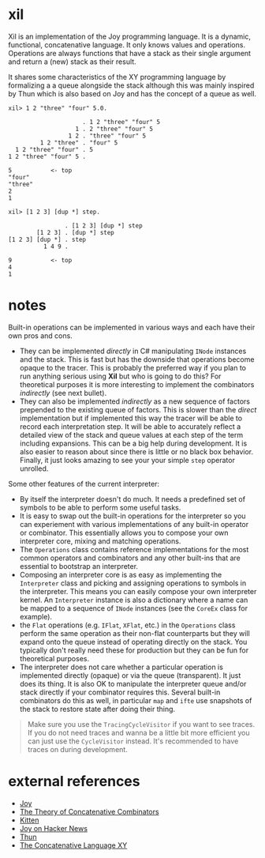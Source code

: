 # xil
Xil is an implementation of the Joy programming language. It is a dynamic, functional, concatenative language. It only knows values and operations. Operations are always functions that have a stack as their single argument and return a (new) stack as their result.

It shares some characteristics of the XY programming language by formalizing a a queue alongside the stack although this was mainly inspired by Thun which is also based on Joy and has the concept of a queue as well.

```
xil> 1 2 "three" "four" 5.0.

                     . 1 2 "three" "four" 5
                   1 . 2 "three" "four" 5
                 1 2 . "three" "four" 5
         1 2 "three" . "four" 5
  1 2 "three" "four" . 5
1 2 "three" "four" 5 .

5           <- top
"four"
"three"
2
1
```

```
xil> [1 2 3] [dup *] step.

                . [1 2 3] [dup *] step
        [1 2 3] . [dup *] step
[1 2 3] [dup *] . step
          1 4 9 .

9           <- top
4
1
```

# notes
Built-in operations can be implemented in various ways and each have their own pros and cons.

* They can be implemented *directly* in C# manipulating `INode` instances and the stack. This is fast but has the downside that operations become opaque to the tracer. This is probably the preferred way if you plan to run anything serious using **Xil** but who is going to do this? For theoretical purposes it is more interesting to implement the combinators *indirectly* (see next bullet).
* They can also be implemented *indirectly* as a new sequence of factors prepended to the existing queue of factors. This is slower than the *direct* implementation but if implemented this way the tracer will be able to record each interpretation step. It will be able to accurately reflect a detailed view of the stack and queue values at each step of the term including expansions. This can be a big help during development. It is also easier to reason about since there is little or no black box behavior. Finally, it just looks amazing to see your your simple `step` operator unrolled.

Some other features of the current interpreter:
* By itself the interpreter doesn't do much. It needs a predefined set of symbols to be able to perform some useful tasks.
* It is easy to swap out the built-in operations for the interpreter so you can experiement with various implementations of any built-in operator or combinator. This essentially allows you to compose your own interpreter core, mixing and matching operations.
* The `Operations` class contains reference implementations for the most common operators and combinators and any other built-ins that are essential to bootstrap an interpreter. 
* Composing an interpreter core is as easy as implementing the `Interpreter` class and picking and assigning operations to symbols in the interpreter. This means you can easily compose your own interpreter kernel. An `Interpreter` instance is also a dictionary where a name can be mapped to a sequence of `INode` instances (see the `CoreEx` class for example).
* the `Flat` operations (e.g. `IFlat`, `XFlat`, etc.) in the `Operations` class perform the same operation as their non-flat counterparts but they will expand onto the queue instead of operating directly on the stack. You typically don't really need these for production but they can be fun for theoretical purposes.
* The interpreter does not care whether a particular operation is implemented directly (opaque) or via the queue (transparent). It just does its thing. It is also OK to manipulate the interpreter queue and/or stack directly if your combinator requires this. Several built-in combinators do this as well, in particular `map` and `ifte` use snapshots of the stack to restore state after doing their thing.

> Make sure you use the `TracingCycleVisitor` if you want to see traces. If you do not need traces and wanna be a little bit more efficient you can just use the `CycleVisitor` instead. It's recommended to have traces on during development.

# external references
* [Joy](https://hypercubed.github.io/joy/joy.html)
* [The Theory of Concatenative Combinators](http://tunes.org/~iepos/joy.html)
* [Kitten](https://kittenlang.org/)
* [Joy on Hacker News](https://news.ycombinator.com/item?id=17685548)
* [Thun](http://joypy.osdn.io/index.html)
* [The Concatenative Language XY](https://www.nsl.com/k/xy/xy.htm)